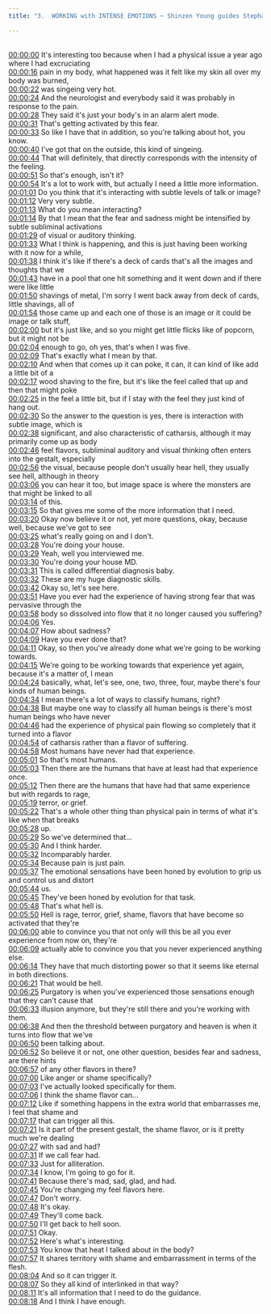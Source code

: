 ```yaml
---
title: "3.  WORKING with INTENSE EMOTIONS ~ Shinzen Young guides Stephanie Nash"

---
```

<br>[00:00:00](https://www.youtube.com/watch?v=ApsLcL_7SnU&t=0)   It's interesting too because when I had a physical issue a year ago where I had excruciating 
<br>[00:00:16](https://www.youtube.com/watch?v=ApsLcL_7SnU&t=16)   pain in my body, what happened was it felt like my skin all over my body was burned, 
<br>[00:00:22](https://www.youtube.com/watch?v=ApsLcL_7SnU&t=22)   was singeing very hot. 
<br>[00:00:24](https://www.youtube.com/watch?v=ApsLcL_7SnU&t=24)   And the neurologist and everybody said it was probably in response to the pain. 
<br>[00:00:28](https://www.youtube.com/watch?v=ApsLcL_7SnU&t=28)   They said it's just your body's in an alarm alert mode. 
<br>[00:00:31](https://www.youtube.com/watch?v=ApsLcL_7SnU&t=31)   That's getting activated by this fear. 
<br>[00:00:33](https://www.youtube.com/watch?v=ApsLcL_7SnU&t=33)   So like I have that in addition, so you're talking about hot, you know. 
<br>[00:00:40](https://www.youtube.com/watch?v=ApsLcL_7SnU&t=40)   I've got that on the outside, this kind of singeing. 
<br>[00:00:44](https://www.youtube.com/watch?v=ApsLcL_7SnU&t=44)   That will definitely, that directly corresponds with the intensity of the feeling. 
<br>[00:00:51](https://www.youtube.com/watch?v=ApsLcL_7SnU&t=51)   So that's enough, isn't it? 
<br>[00:00:54](https://www.youtube.com/watch?v=ApsLcL_7SnU&t=54)   It's a lot to work with, but actually I need a little more information. 
<br>[00:01:01](https://www.youtube.com/watch?v=ApsLcL_7SnU&t=61)   Do you think that it's interacting with subtle levels of talk or image? 
<br>[00:01:12](https://www.youtube.com/watch?v=ApsLcL_7SnU&t=72)   Very very subtle. 
<br>[00:01:13](https://www.youtube.com/watch?v=ApsLcL_7SnU&t=73)   What do you mean interacting? 
<br>[00:01:14](https://www.youtube.com/watch?v=ApsLcL_7SnU&t=74)   By that I mean that the fear and sadness might be intensified by subtle subliminal activations 
<br>[00:01:29](https://www.youtube.com/watch?v=ApsLcL_7SnU&t=89)   of visual or auditory thinking. 
<br>[00:01:33](https://www.youtube.com/watch?v=ApsLcL_7SnU&t=93)   What I think is happening, and this is just having been working with it now for a while, 
<br>[00:01:38](https://www.youtube.com/watch?v=ApsLcL_7SnU&t=98)   I think it's like if there's a deck of cards that's all the images and thoughts that we 
<br>[00:01:43](https://www.youtube.com/watch?v=ApsLcL_7SnU&t=103)   have in a pool that one hit something and it went down and if there were like little 
<br>[00:01:50](https://www.youtube.com/watch?v=ApsLcL_7SnU&t=110)   shavings of metal, I'm sorry I went back away from deck of cards, little shavings, all of 
<br>[00:01:54](https://www.youtube.com/watch?v=ApsLcL_7SnU&t=114)   those came up and each one of those is an image or it could be image or talk stuff, 
<br>[00:02:00](https://www.youtube.com/watch?v=ApsLcL_7SnU&t=120)   but it's just like, and so you might get little flicks like of popcorn, but it might not be 
<br>[00:02:04](https://www.youtube.com/watch?v=ApsLcL_7SnU&t=124)   enough to go, oh yes, that's when I was five. 
<br>[00:02:09](https://www.youtube.com/watch?v=ApsLcL_7SnU&t=129)   That's exactly what I mean by that. 
<br>[00:02:10](https://www.youtube.com/watch?v=ApsLcL_7SnU&t=130)   And when that comes up it can poke, it can, it can kind of like add a little bit of a 
<br>[00:02:17](https://www.youtube.com/watch?v=ApsLcL_7SnU&t=137)   wood shaving to the fire, but it's like the feel called that up and then that might poke 
<br>[00:02:25](https://www.youtube.com/watch?v=ApsLcL_7SnU&t=145)   in the feel a little bit, but if I stay with the feel they just kind of hang out. 
<br>[00:02:30](https://www.youtube.com/watch?v=ApsLcL_7SnU&t=150)   So the answer to the question is yes, there is interaction with subtle image, which is 
<br>[00:02:38](https://www.youtube.com/watch?v=ApsLcL_7SnU&t=158)   significant, and also characteristic of catharsis, although it may primarily come up as body 
<br>[00:02:46](https://www.youtube.com/watch?v=ApsLcL_7SnU&t=166)   feel flavors, subliminal auditory and visual thinking often enters into the gestalt, especially 
<br>[00:02:56](https://www.youtube.com/watch?v=ApsLcL_7SnU&t=176)   the visual, because people don't usually hear hell, they usually see hell, although in theory 
<br>[00:03:06](https://www.youtube.com/watch?v=ApsLcL_7SnU&t=186)   you can hear it too, but image space is where the monsters are that might be linked to all 
<br>[00:03:14](https://www.youtube.com/watch?v=ApsLcL_7SnU&t=194)   of this. 
<br>[00:03:15](https://www.youtube.com/watch?v=ApsLcL_7SnU&t=195)   So that gives me some of the more information that I need. 
<br>[00:03:20](https://www.youtube.com/watch?v=ApsLcL_7SnU&t=200)   Okay now believe it or not, yet more questions, okay, because well, because we've got to see 
<br>[00:03:25](https://www.youtube.com/watch?v=ApsLcL_7SnU&t=205)   what's really going on and I don't. 
<br>[00:03:28](https://www.youtube.com/watch?v=ApsLcL_7SnU&t=208)   You're doing your house. 
<br>[00:03:29](https://www.youtube.com/watch?v=ApsLcL_7SnU&t=209)   Yeah, well you interviewed me. 
<br>[00:03:30](https://www.youtube.com/watch?v=ApsLcL_7SnU&t=210)   You're doing your house MD. 
<br>[00:03:31](https://www.youtube.com/watch?v=ApsLcL_7SnU&t=211)   This is called differential diagnosis baby. 
<br>[00:03:32](https://www.youtube.com/watch?v=ApsLcL_7SnU&t=212)   These are my huge diagnostic skills. 
<br>[00:03:42](https://www.youtube.com/watch?v=ApsLcL_7SnU&t=222)   Okay so, let's see here. 
<br>[00:03:51](https://www.youtube.com/watch?v=ApsLcL_7SnU&t=231)   Have you ever had the experience of having strong fear that was pervasive through the 
<br>[00:03:58](https://www.youtube.com/watch?v=ApsLcL_7SnU&t=238)   body so dissolved into flow that it no longer caused you suffering? 
<br>[00:04:06](https://www.youtube.com/watch?v=ApsLcL_7SnU&t=246)   Yes. 
<br>[00:04:07](https://www.youtube.com/watch?v=ApsLcL_7SnU&t=247)   How about sadness? 
<br>[00:04:09](https://www.youtube.com/watch?v=ApsLcL_7SnU&t=249)   Have you ever done that? 
<br>[00:04:11](https://www.youtube.com/watch?v=ApsLcL_7SnU&t=251)   Okay, so then you've already done what we're going to be working towards. 
<br>[00:04:15](https://www.youtube.com/watch?v=ApsLcL_7SnU&t=255)   We're going to be working towards that experience yet again, because it's a matter of, I mean 
<br>[00:04:24](https://www.youtube.com/watch?v=ApsLcL_7SnU&t=264)   basically, what, let's see, one, two, three, four, maybe there's four kinds of human beings. 
<br>[00:04:34](https://www.youtube.com/watch?v=ApsLcL_7SnU&t=274)   I mean there's a lot of ways to classify humans, right? 
<br>[00:04:38](https://www.youtube.com/watch?v=ApsLcL_7SnU&t=278)   But maybe one way to classify all human beings is there's most human beings who have never 
<br>[00:04:46](https://www.youtube.com/watch?v=ApsLcL_7SnU&t=286)   had the experience of physical pain flowing so completely that it turned into a flavor 
<br>[00:04:54](https://www.youtube.com/watch?v=ApsLcL_7SnU&t=294)   of catharsis rather than a flavor of suffering. 
<br>[00:04:58](https://www.youtube.com/watch?v=ApsLcL_7SnU&t=298)   Most humans have never had that experience. 
<br>[00:05:01](https://www.youtube.com/watch?v=ApsLcL_7SnU&t=301)   So that's most humans. 
<br>[00:05:03](https://www.youtube.com/watch?v=ApsLcL_7SnU&t=303)   Then there are the humans that have at least had that experience once. 
<br>[00:05:12](https://www.youtube.com/watch?v=ApsLcL_7SnU&t=312)   Then there are the humans that have had that same experience but with regards to rage, 
<br>[00:05:19](https://www.youtube.com/watch?v=ApsLcL_7SnU&t=319)   terror, or grief. 
<br>[00:05:22](https://www.youtube.com/watch?v=ApsLcL_7SnU&t=322)   That's a whole other thing than physical pain in terms of what it's like when that breaks 
<br>[00:05:28](https://www.youtube.com/watch?v=ApsLcL_7SnU&t=328)   up. 
<br>[00:05:29](https://www.youtube.com/watch?v=ApsLcL_7SnU&t=329)   So we've determined that... 
<br>[00:05:30](https://www.youtube.com/watch?v=ApsLcL_7SnU&t=330)   And I think harder. 
<br>[00:05:32](https://www.youtube.com/watch?v=ApsLcL_7SnU&t=332)   Incomparably harder. 
<br>[00:05:34](https://www.youtube.com/watch?v=ApsLcL_7SnU&t=334)   Because pain is just pain. 
<br>[00:05:37](https://www.youtube.com/watch?v=ApsLcL_7SnU&t=337)   The emotional sensations have been honed by evolution to grip us and control us and distort 
<br>[00:05:44](https://www.youtube.com/watch?v=ApsLcL_7SnU&t=344)   us. 
<br>[00:05:45](https://www.youtube.com/watch?v=ApsLcL_7SnU&t=345)   They've been honed by evolution for that task. 
<br>[00:05:48](https://www.youtube.com/watch?v=ApsLcL_7SnU&t=348)   That's what hell is. 
<br>[00:05:50](https://www.youtube.com/watch?v=ApsLcL_7SnU&t=350)   Hell is rage, terror, grief, shame, flavors that have become so activated that they're 
<br>[00:06:00](https://www.youtube.com/watch?v=ApsLcL_7SnU&t=360)   able to convince you that not only will this be all you ever experience from now on, they're 
<br>[00:06:09](https://www.youtube.com/watch?v=ApsLcL_7SnU&t=369)   actually able to convince you that you never experienced anything else. 
<br>[00:06:14](https://www.youtube.com/watch?v=ApsLcL_7SnU&t=374)   They have that much distorting power so that it seems like eternal in both directions. 
<br>[00:06:21](https://www.youtube.com/watch?v=ApsLcL_7SnU&t=381)   That would be hell. 
<br>[00:06:25](https://www.youtube.com/watch?v=ApsLcL_7SnU&t=385)   Purgatory is when you've experienced those sensations enough that they can't cause that 
<br>[00:06:33](https://www.youtube.com/watch?v=ApsLcL_7SnU&t=393)   illusion anymore, but they're still there and you're working with them. 
<br>[00:06:38](https://www.youtube.com/watch?v=ApsLcL_7SnU&t=398)   And then the threshold between purgatory and heaven is when it turns into flow that we've 
<br>[00:06:50](https://www.youtube.com/watch?v=ApsLcL_7SnU&t=410)   been talking about. 
<br>[00:06:52](https://www.youtube.com/watch?v=ApsLcL_7SnU&t=412)   So believe it or not, one other question, besides fear and sadness, are there hints 
<br>[00:06:57](https://www.youtube.com/watch?v=ApsLcL_7SnU&t=417)   of any other flavors in there? 
<br>[00:07:00](https://www.youtube.com/watch?v=ApsLcL_7SnU&t=420)   Like anger or shame specifically? 
<br>[00:07:03](https://www.youtube.com/watch?v=ApsLcL_7SnU&t=423)   I've actually looked specifically for them. 
<br>[00:07:06](https://www.youtube.com/watch?v=ApsLcL_7SnU&t=426)   I think the shame flavor can... 
<br>[00:07:12](https://www.youtube.com/watch?v=ApsLcL_7SnU&t=432)   Like if something happens in the extra world that embarrasses me, I feel that shame and 
<br>[00:07:17](https://www.youtube.com/watch?v=ApsLcL_7SnU&t=437)   that can trigger all this. 
<br>[00:07:21](https://www.youtube.com/watch?v=ApsLcL_7SnU&t=441)   Is it part of the present gestalt, the shame flavor, or is it pretty much we're dealing 
<br>[00:07:27](https://www.youtube.com/watch?v=ApsLcL_7SnU&t=447)   with sad and had? 
<br>[00:07:31](https://www.youtube.com/watch?v=ApsLcL_7SnU&t=451)   If we call fear had. 
<br>[00:07:33](https://www.youtube.com/watch?v=ApsLcL_7SnU&t=453)   Just for alliteration. 
<br>[00:07:34](https://www.youtube.com/watch?v=ApsLcL_7SnU&t=454)   I know, I'm going to go for it. 
<br>[00:07:41](https://www.youtube.com/watch?v=ApsLcL_7SnU&t=461)   Because there's mad, sad, glad, and had. 
<br>[00:07:45](https://www.youtube.com/watch?v=ApsLcL_7SnU&t=465)   You're changing my feel flavors here. 
<br>[00:07:47](https://www.youtube.com/watch?v=ApsLcL_7SnU&t=467)   Don't worry. 
<br>[00:07:48](https://www.youtube.com/watch?v=ApsLcL_7SnU&t=468)   It's okay. 
<br>[00:07:49](https://www.youtube.com/watch?v=ApsLcL_7SnU&t=469)   They'll come back. 
<br>[00:07:50](https://www.youtube.com/watch?v=ApsLcL_7SnU&t=470)   I'll get back to hell soon. 
<br>[00:07:51](https://www.youtube.com/watch?v=ApsLcL_7SnU&t=471)   Okay. 
<br>[00:07:52](https://www.youtube.com/watch?v=ApsLcL_7SnU&t=472)   Here's what's interesting. 
<br>[00:07:53](https://www.youtube.com/watch?v=ApsLcL_7SnU&t=473)   You know that heat I talked about in the body? 
<br>[00:07:57](https://www.youtube.com/watch?v=ApsLcL_7SnU&t=477)   It shares territory with shame and embarrassment in terms of the flesh. 
<br>[00:08:04](https://www.youtube.com/watch?v=ApsLcL_7SnU&t=484)   And so it can trigger it. 
<br>[00:08:07](https://www.youtube.com/watch?v=ApsLcL_7SnU&t=487)   So they all kind of interlinked in that way? 
<br>[00:08:11](https://www.youtube.com/watch?v=ApsLcL_7SnU&t=491)   It's all information that I need to do the guidance. 
<br>[00:08:18](https://www.youtube.com/watch?v=ApsLcL_7SnU&t=498)   And I think I have enough. 
<br>